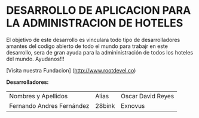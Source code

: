 # DESARROLLO DE APLICACION PARA LA ADMINISTRACION DE HOTELES

El objetivo de este desarrollo es vinculara todo tipo de desarrolladores amantes del codigo abierto de todo el mundo para trabajr en este desarrollo, sera de gran ayuda para la admininistración de todos los hoteles del mundo. Ayudanos!!!

[Visita nuestra Fundacion] (http://www.rootdevel.co)

<strong>Desarrolladores:</strong>
<table>
  <tr>
    <td>Nombres y Apellidos</td>
    <td>Alias</td>
    <td>Oscar David Reyes</td>
  </tr>
  <tr>
    <td>Fernando Andres Fernández</td>
    <td>28bink</td>
    <td>Exnovus</td>
  </tr>
</table>             
       
               
